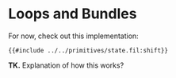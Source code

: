 # Loops and Bundles


For now, check out this implementation:
```filament
{{#include ../../primitives/state.fil:shift}}
```

**TK.** Explanation of how this works?